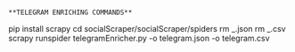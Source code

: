 ```

**TELEGRAM ENRICHING COMMANDS**
```

pip install scrapy
cd socialScraper/socialScraper/spiders
rm _.json
rm _.csv
scrapy runspider telegramEnricher.py -o telegram.json -o telegram.csv

```

```

